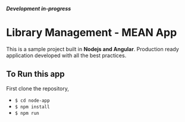 ***Development in-progress***
# Library Management - MEAN App

This is a sample project built in **Nodejs and Angular**. Production ready application developed with all the best practices.

## To Run this app
First clone the repository,

 - `$ cd node-app`  
 - `$ npm install` 
 -  `$ npm run`

